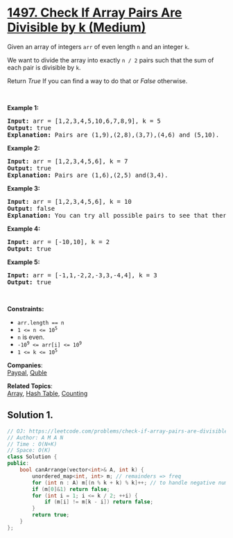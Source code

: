 # [1497. Check If Array Pairs Are Divisible by k (Medium)](https://leetcode.com/problems/check-if-array-pairs-are-divisible-by-k/)

<p>Given an array of integers <code>arr</code> of even length <code>n</code> and an integer <code>k</code>.</p>

<p>We want to divide the array into exactly <code>n /&nbsp;2</code> pairs such that the sum of each pair is divisible by <code>k</code>.</p>

<p>Return <em>True</em> If you can find a way to do that or <em>False</em> otherwise.</p>

<p>&nbsp;</p>
<p><strong>Example 1:</strong></p>

<pre><strong>Input:</strong> arr = [1,2,3,4,5,10,6,7,8,9], k = 5
<strong>Output:</strong> true
<strong>Explanation:</strong> Pairs are (1,9),(2,8),(3,7),(4,6) and (5,10).
</pre>

<p><strong>Example 2:</strong></p>

<pre><strong>Input:</strong> arr = [1,2,3,4,5,6], k = 7
<strong>Output:</strong> true
<strong>Explanation:</strong> Pairs are (1,6),(2,5) and(3,4).
</pre>

<p><strong>Example 3:</strong></p>

<pre><strong>Input:</strong> arr = [1,2,3,4,5,6], k = 10
<strong>Output:</strong> false
<strong>Explanation:</strong> You can try all possible pairs to see that there is no way to divide arr into 3 pairs each with sum divisible by 10.
</pre>

<p><strong>Example 4:</strong></p>

<pre><strong>Input:</strong> arr = [-10,10], k = 2
<strong>Output:</strong> true
</pre>

<p><strong>Example 5:</strong></p>

<pre><strong>Input:</strong> arr = [-1,1,-2,2,-3,3,-4,4], k = 3
<strong>Output:</strong> true
</pre>

<p>&nbsp;</p>
<p><strong>Constraints:</strong></p>

<ul>
	<li><code>arr.length == n</code></li>
	<li><code>1 &lt;= n &lt;= 10<sup>5</sup></code></li>
	<li><code>n</code> is even.</li>
	<li><code>-10<sup>9</sup> &lt;= arr[i] &lt;= 10<sup>9</sup></code></li>
	<li><code>1 &lt;= k &lt;= 10<sup>5</sup></code></li>
</ul>


**Companies**:  
[Paypal](https://leetcode.com/company/paypal), [Quble](https://leetcode.com/company/quble)

**Related Topics**:  
[Array](https://leetcode.com/tag/array/), [Hash Table](https://leetcode.com/tag/hash-table/), [Counting](https://leetcode.com/tag/counting/)

## Solution 1.

```cpp
// OJ: https://leetcode.com/problems/check-if-array-pairs-are-divisible-by-k/
// Author: A M A N
// Time : O(N+K)
// Space: O(K)
class Solution {
public:
    bool canArrange(vector<int>& A, int k) {
        unordered_map<int, int> m; // remainders => freq
        for (int n : A) m[(n % k + k) % k]++; // to handle negative numbers
        if (m[0]&1) return false; 
        for (int i = 1; i <= k / 2; ++i) {
            if (m[i] != m[k - i]) return false;
        }
        return true;
    }
};
```